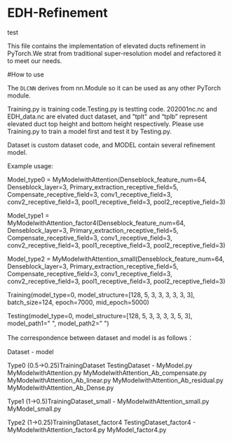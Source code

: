 # EDH-Refinement
test

This file contains the implementation of elevated ducts refinement in PyTorch.We strat from traditional super-resolution model and refactored it to meet our needs.

#How to use

The `DLCNN` derives from nn.Module so it can be used as any other PyTorch module.

Training.py is training code.Testing.py is testting code. 202001nc.nc and EDH_data.nc are elvated duct dataset, and "tplt" and “tplb” represent elevated duct top height and bottom height respectively. Please use Training.py to train a model first and test it by Testing.py.

Dataset is custom dataset code, and MODEL contain several refinement model. 

Example usage:

Model_type0 = MyModelwithAttention(Denseblock_feature_num=64, 
Denseblock_layer=3, 
Primary_extraction_receptive_field=5, 
Compensate_receptive_field=3, 
conv1_receptive_field=3, 
conv2_receptive_field=3, 
pool1_receptive_field=3, 
pool2_receptive_field=3)

Model_type1 = MyModelwithAttention_factor4(Denseblock_feature_num=64, 
Denseblock_layer=3, 
Primary_extraction_receptive_field=5, 
Compensate_receptive_field=3, 
conv1_receptive_field=3, 
conv2_receptive_field=3, 
pool1_receptive_field=3, 
pool2_receptive_field=3)

Model_type2 = MyModelwithAttention_small(Denseblock_feature_num=64, 
Denseblock_layer=3, 
Primary_extraction_receptive_field=5, 
Compensate_receptive_field=3, 
conv1_receptive_field=3, 
conv2_receptive_field=3, 
pool1_receptive_field=3, 
pool2_receptive_field=3)

Training(model_type=0, model_structure=[128, 5, 3, 3, 3, 3, 3, 3], batch_size=124, epoch=7000, mid_epoch=5000)

Testing(model_type=0, model_structure=[128, 5, 3, 3, 3, 3, 5, 3], model_path1=" ", model_path2=" ")



<!-- ![image](https://github.com/zxy1012-maker/Evaporation-Ducts-Refinement/blob/master/gitimg.png) -->




The correspondence between dataset and model is as follows：

Dataset - model

Type0 (0.5->0.25)TrainingDataset TestingDataset - MyModel.py  MyModelwithAttention.py  MyModelwithAttention_Ab_compensate.py  MyModelwithAttention_Ab_linear.py MyModelwithAttention_Ab_residual.py  MyModelwithAttention_Ab_Dense.py

Type1 (1->0.5)TrainingDataset_small - MyModelwithAttention_small.py  MyModel_small.py

Type2 (1->0.25)TrainingDataset_factor4  TestingDataset_factor4 - MyModelwithAttention_factor4.py  MyModel_factor4.py

